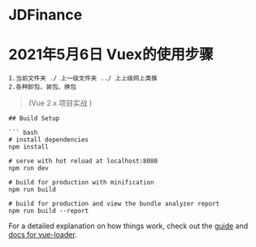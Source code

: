 # JDFinance

# 2021年5月6日 Vuex的使用步骤
  ```
  1.当前文件夹 ./ 上一级文件夹 ../ 上上级网上类推
  2.各种卸包、装包、换包
  ```



> (Vue 2.x 项目实战 )
> 

```
## Build Setup

``` bash
# install dependencies
npm install

# serve with hot reload at localhost:8080
npm run dev

# build for production with minification
npm run build

# build for production and view the bundle analyzer report
npm run build --report
```

For a detailed explanation on how things work, check out the [guide](http://vuejs-templates.github.io/webpack/) and [docs for vue-loader](http://vuejs.github.io/vue-loader).
